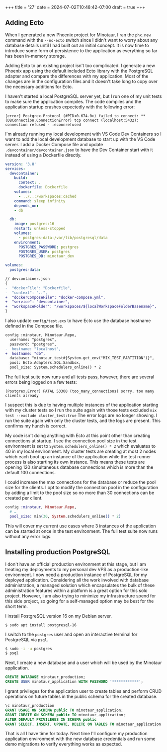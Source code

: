 +++
title = '27'
date = 2024-07-02T10:48:42-07:00
draft = true
+++

## Adding Ecto
When I generated a new Phoenix project for Minotaur, I ran the `phx.new` command with the `--no-ecto` switch since I didn't want to worry about any database details until I had built out an initial concept.
It is now time to introduce some form of persistence to the application as everything so far has been in-memory storage.

Adding Ecto to an existing project isn't too complicated.
I generate a new Phoenix app using the default included Ecto library with the PostgreSQL adapter and compare the differences with my application.
Most of the changes are in the configuration files and it doesn't take long to copy over the necessary additions for Ecto.

I haven't started a local PostgreSQL server yet, but I run one of my unit tests to make sure the application compiles.
The code compiles and the application startup crashes expectedly with the following error:
```
[error] Postgrex.Protocol (#PID<0.674.0>) failed to connect: ** (DBConnection.ConnectionError) tcp connect (localhost:5432): connection refused - :econnrefused
```

I'm already running my local development with VS Code Dev Containers so I want to add the local development database to start up with the VS Code server.
I add a Docker Compose file and update `.devcontainer/devcontainer.json` to have the Dev Container start with it instead of using a Dockerfile directly.

```yaml
version: '3.8'
services:
  devcontainer:
    build:
      context: .
      dockerfile: Dockerfile
    volumes:
      - ../..:/workspaces:cached
    command: sleep infinity
    depends_on:
    - db

  db:
    image: postgres:16
    restart: unless-stopped
    volumes:
      - postgres-data:/var/lib/postgresql/data
    environment:
      POSTGRES_PASSWORD: postgres
      POSTGRES_USER: postgres
      POSTGRES_DB: minotaur_dev

volumes:
  postgres-data:
```

```diff
// devcontainer.json
{
-  "dockerFile": "Dockerfile",
-  "context": "..",
+  "dockerComposeFile": "docker-compose.yml",
+  "service": "devcontainer",
+  "workspaceFolder": "/workspaces/${localWorkspaceFolderBasename}",
}
```

I also update `config/test.exs` to have Ecto use the database hostname defined in the Compose file.
```diff
config :minotaur, Minotaur.Repo,
  username: "postgres",
  password: "postgres",
-  hostname: "localhost",
+  hostname: "db",
  database: "minotaur_test#{System.get_env("MIX_TEST_PARTITION")}",
  pool: Ecto.Adapters.SQL.Sandbox,
  pool_size: System.schedulers_online() * 2
```

The full test suite now runs and all tests pass, however, there are several errors being logged on a few tests:
```
(Postgrex.Error) FATAL 53300 (too_many_connections) sorry, too many clients already
```

I suspect this is due to having multiple instances of the application starting with my cluster tests so I run the suite again with those tests excluded `mix test --exclude cluster_test:true`
The error logs are no longer showing.
I run the suite again with only the cluster tests, and the logs are present.
This confirms my hunch is correct.

My code isn't doing anything with Ecto at this point other than creating connections at startup.
I see the connection pool size in the test environment is set to `System.schedulers_online() * 2` which evaluates to 40 in my local environment.
My cluster tests are creating at most 2 nodes which each boot up an instance of the application while the test runner process is also starting its own instance.
This means these tests are opening 120 simultaneous database connections which is more than the default 100 connections.

I could increase the max connections for the database or reduce the pool size for the clients.
I opt to modify the connection pool in the configuration by adding a limit to the pool size so no more than 30 connections can be created per client.
```ex
config :minotaur, Minotaur.Repo,
  # …
  pool_size: min(30, System.schedulers_online() * 2)
```

This will cover my current use cases where 3 instances of the application can be started at once in the test environment.
The full test suite now runs without any error logs.

## Installing production PostgreSQL
I don't have an official production environment at this stage, but I am treating my deployments to my personal dev VPS as a production-like environment.
I now need a production instance of PostgreSQL for my deployed application.
Considering all the work involved with database administration, a managed solution which encapsulates the bulk of these administration features within a platform is a great option for this solo project.
However, I am also trying to minimize my infrastructure spend for this side project, so going for a self-managed option may be best for the short term.

I install PostgreSQL version 16 on my Debian server.
```
$ sudo apt install postgresql-16
```

I switch to the `postgres` user and open an interactive terminal for PostgreSQL via `psql`.
```bash
$ sudo -i -u postgres
$ psql
```

Next, I create a new database and a user which will be used by the Minotaur application.
```sql
CREATE DATABASE minotaur_production;
CREATE USER minotaur_application WITH PASSWORD '************';
```

I grant privileges for the application user to create tables and perform CRUD operations on future tables in the public schema for the created database.
```sql
\c minotaur_production
GRANT USAGE ON SCHEMA public TO minotaur_application;
GRANT CREATE ON SCHEMA public TO minotaur_application;
ALTER DEFAULT PRIVILEGES IN SCHEMA public
GRANT SELECT, INSERT, UPDATE, DELETE ON TABLES TO minotaur_application;
```

That is all I have time for today.
Next time I'll configure my production application environment with the new database credentials and run some demo migrations to verify everything works as expected.


